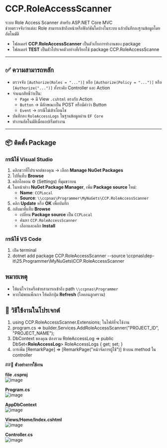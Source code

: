 # CCP.RoleAccessScanner

ระบบ Role Access Scanner สำหรับ ASP.NET Core MVC  
ช่วยตรวจจับว่าแต่ละ Role สามารถเข้าถึงหน้าหรือฟังก์ชันใดบ้างในระบบ แล้วบันทึกลงฐานข้อมูลโดยอัตโนมัติ

- โฟลเดอร์ **CCP.RoleAccessScanner** เป็นตัวเก็บการทำงานของ package
- โฟลเดอร์ **TEST** เป็นตัวโปรเจคตัวอย่างที่เรียกใช้ package CCP.RoleAccessScanne

---

## ✅ ความสามารถหลัก

- ตรวจจับ `[Authorize(Roles = "...")]` หรือ `[Authorize(Policy = "...")]` หรือ `[Authorize("...")]` ทั้งระดับ Controller และ Action
- จำแนกสิทธิ์ว่าเป็น:
  - `Page` → มี View `.cshtml` ตรงกับ Action
  - `Button` → มีลักษณะเป็น POST หรือมีคำว่า Button
  - `Event` → กรณีไม่เข้าเงื่อนไข
- บันทึกลง `RoleAccessLogs` ในฐานข้อมูลผ่าน `EF Core`
- ทำงานอัตโนมัติเมื่อแอปเริ่มทำงาน

---

## 📦 ติดตั้ง Package

### กรณีใช้ Visual Studio
1. คลิกขวาที่โปรเจกต์ของคุณ → เลือก **Manage NuGet Packages**
2. ไปที่แท็บ **Browse**
3. คลิกไอคอน ⚙️ (Settings) ที่มุมขวาบน
4. ในหน้าต่าง **NuGet Package Manager**, เพิ่ม **Package source** ใหม่:
   - **Name**: `CCPLocal`
   - **Source**: `\\ccpnas\Programmer\MyNuGets\CCP.RoleAccessScanner`
5. คลิก **Update** หรือ **OK** เพื่อบันทึก
6. กลับมาที่แท็บ **Browse**
   - เปลี่ยน **Package source** เป็น `CCPLocal`
   - ค้นหา `CCP.RoleAccessScanner`
   - เลือกและคลิก **Install**
   
### กรณีใช้ VS Code
  1. เปิด terminal
  2. dotnet add package CCP.RoleAccessScanner --source \\ccpnas\dep-it\25.Programmer\MyNuGets\CCP.RoleAccessScanner
## หมายเหตุ
- ให้แน่ใจว่าเครือข่ายสามารถเข้าถึง path `\\ccpnas\Programmer`
- หากไม่พบแพ็กเกจ ให้คลิกปุ่ม **Refresh** (ไอคอนลูกศรวน)

## 🧪 วิธีใช้งานในโปรเจกต์
  1. using CCP.RoleAccessScanner.Extensions; ในไฟล์ที่จะใช้งาน
  2. program.cs => builder.Services.AddRoleAccessScanner<AppDbContext>("PROJECT_ID", "PROJECT_NAME");
  3. DbContext ของคุณ ต้องรวม RoleAccessLog => public DbSet<**RoleAccessLog**> RoleAccessLogs { get; set; }
  4. การเพิ่ม [RemarkPage] => [RemarkPage("หน้าจัดการผู้ใช้")] ข้างบน method ใน controller

##📝 **ตัวอย่างการใช้งาน**

**file .csproj**
</br>
![image](https://github.com/user-attachments/assets/928e62dc-6c30-4bc5-b7dd-52c0666854f4)


**Program.cs**
</br>
![image](https://github.com/user-attachments/assets/d58f7bf3-98cc-4393-aa7f-f17152aa4c1e)


**AppDbContext**
</br>
![image](https://github.com/user-attachments/assets/c01aee26-e928-41e9-af8a-4b9a992def6d)


**Views/Home/Index.cshtml**
</br>
![image](https://github.com/user-attachments/assets/a14d5728-6f31-4f32-bd45-6861a3cb68e1)


**Controller.cs**
</br>
![image](https://github.com/user-attachments/assets/f29739df-8159-4955-9976-b4e205d68340)



